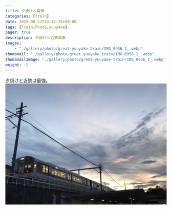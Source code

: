 ```yaml
---
title: 夕焼けと電車
categories: [Train]
date: 2023-08-23T14:12:25+09:00
tags: [Train,Photo,yuuyake]
pager: true
description: 夕焼けと近鉄電車
images: 
    - "./gallery/photo/great-yuuyake-train/IMG_0956_1_.webp"
thumbnail: "./gallery/photo/great-yuuyake-train/IMG_0956_1_.webp"
thumbnailImage: "./gallery/photo/great-yuuyake-train/IMG_0956_1_.webp"
weight: -5
---
```

夕焼けと近鉄は最強。
![Alt text](IMG_0956_1_.webp)